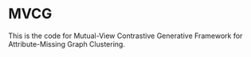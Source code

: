 # MVCG

This is the code for Mutual-View Contrastive Generative Framework for Attribute-Missing Graph Clustering.

